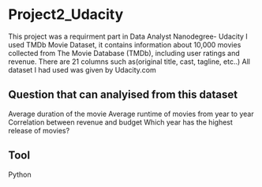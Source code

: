 # Project2_Udacity

This project was a requirment part in Data Analyst Nanodegree- Udacity
I used TMDb Movie Dataset, it contains information about 10,000 movies collected from The Movie Database (TMDb), including user ratings and revenue. There are 21 columns such as(original title, cast, tagline, etc..)
All dataset I had used was given by Udacity.com


## Question that can analyised from this dataset
  Average duration of the movie
  Average runtime of movies from year to year
  Correlation between revenue and budget
  Which year has the highest release of movies? 


## Tool 
  Python 

